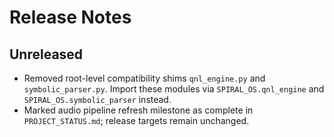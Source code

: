# Release Notes

## Unreleased

- Removed root-level compatibility shims `qnl_engine.py` and `symbolic_parser.py`. Import these modules via `SPIRAL_OS.qnl_engine` and `SPIRAL_OS.symbolic_parser` instead.
- Marked audio pipeline refresh milestone as complete in `PROJECT_STATUS.md`; release targets remain unchanged.
